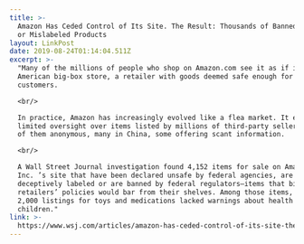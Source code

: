 ```yaml
---
title: >-
  Amazon Has Ceded Control of Its Site. The Result: Thousands of Banned, Unsafe
  or Mislabeled Products
layout: LinkPost
date: 2019-08-24T01:14:04.511Z
excerpt: >-
  "Many of the millions of people who shop on Amazon.com see it as if it were an
  American big-box store, a retailer with goods deemed safe enough for
  customers.

  <br/>

  In practice, Amazon has increasingly evolved like a flea market. It exercises
  limited oversight over items listed by millions of third-party sellers, many
  of them anonymous, many in China, some offering scant information.

  <br/>

  A Wall Street Journal investigation found 4,152 items for sale on Amazon.com
  Inc. ’s site that have been declared unsafe by federal agencies, are
  deceptively labeled or are banned by federal regulators—items that big-box
  retailers’ policies would bar from their shelves. Among those items, at least
  2,000 listings for toys and medications lacked warnings about health risks to
  children."
link: >-
  https://www.wsj.com/articles/amazon-has-ceded-control-of-its-site-the-result-thousands-of-banned-unsafe-or-mislabeled-products-11566564990
---
```



